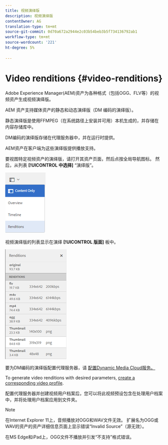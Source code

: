 ```yaml
---
title: 视频演绎版
description: 视频演绎版
contentOwner: AG
translation-type: tm+mt
source-git-commit: 0d70a672a2944e2c03b54beb3b5f734136792ab1
workflow-type: tm+mt
source-wordcount: '221'
ht-degree: 5%

---
```



# Video renditions {#video-renditions}

Adobe Experience Manager(AEM)资产为各种格式（包括OGG、FLV等）的视频资产生成视频演绎版。

AEM 资产支持媒体资产的静态和动态演绎版（DM 编码的演绎版）。

静态演绎版是使用FFMPEG（在系统路径上安装并可用）本机生成的，并存储在内容存储库中。

DM编码的演绎版存储在代理服务器中，并在运行时提供。

AEM资产在客户端为这些演绎版提供播放支持。

要视图特定视频资产的演绎版，请打开其资产页面，然后点按全局导航图标。 然后，从列表 **[!UICONTROL 中选择]** “演绎版”。

![chlimage_1-478](assets/chlimage_1-478.png)

视频演绎版的列表显示在演绎 **[!UICONTROL 版面]** 板中。

![chlimage_1-479](assets/chlimage_1-479.png)

要为DM编码的演绎版配置代理服务器，请 [配置Dynamic Media Cloud服务。](config-dynamic.md)

To generate video renditions with desired parameters, [create a corresponding video profile](video-profiles.md).

配置代理服务器并创建视频用户档案后，您可以将此视频预设包含在处理用户档案中，并将处理用户档案应用到文件夹。

>[!NOTE]
>
>在Internet Explorer 11上，音频播放对OGG和WAV文件无效。 扩展名为OGG或WAV的资产的资产详细信息页面上显示错误“Invalid Source”（源无效）。
>
>在MS Edge和iPad上，OGG文件不播放并引发“不支持”格式错误。
